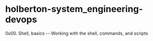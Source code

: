 # holberton-system_engineering-devops
0x00. Shell, basics -- Working with the shell, commands, and scripts
